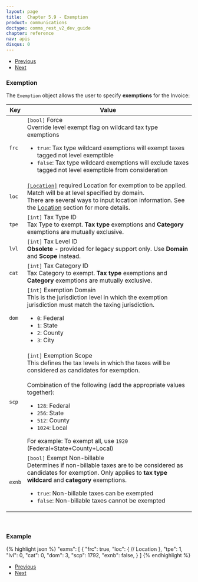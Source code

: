 ```yaml
---
layout: page
title:  Chapter 5.9 - Exemption
product: communications
doctype: comms_rest_v2_dev_guide
chapter: reference
nav: apis
disqus: 0
---
```


<ul class="pager">
  <li class="previous"><a href="/communications/dev-guide_rest_v2/reference/exclusion/"><i class="glyphicon glyphicon-chevron-left"></i>Previous</a></li>
  <li class="next"><a href="/communications/dev-guide_rest_v2/reference/tax-bracket/">Next<i class="glyphicon glyphicon-chevron-right"></i></a></li>
</ul>

<h3>Exemption</h3>

The <code>Exemption</code> object allows the user to specify <b>exemptions</b> for the Invoice:

<div class="mobile-table">
  <table class="styled-table">
    <thead>
      <tr>
        <th>Key</th>
        <th>Value</th>
      </tr>
    </thead>
    <tbody>
      <tr>
        <td><code>frc</code></td>
        <td><code>[bool]</code> Force
          <br/>
          Override level exempt flag on wildcard tax type exemptions
          <ul class="dev-guide-list">
            <li><code>true</code>: Tax type wildcard exemptions will exempt taxes tagged not level exemptible</li>
            <li><code>false</code>: Tax type wildcard exemptions will exclude taxes tagged not level exemptible from consideration</li>
          </ul>
        </td>
      </tr>
      <tr>
        <td><code>loc</code></td>
        <td><a class="dev-guide-link" href="/communications/dev-guide_rest_v2/reference/location/"><code>[Location]</code></a> <span class="t5">required</span> Location for exemption to be applied. Match will be at level specified by domain.
          <br>
          There are several ways to input location information. See the <a class="dev-guide-link" href="/communications/dev-guide_rest_v2/reference/location/">Location</a> section for more details.</td>
      </tr>
      <tr>
        <td><code>tpe</code></td>
        <td><code>[int]</code> Tax Type ID
          <br/>
          Tax Type to exempt.  <b>Tax type</b> exemptions and <b>Category</b> exemptions are mutually exclusive.
        </td>
      </tr>
      <tr>
        <td><code>lvl</code></td>
        <td><code>[int]</code> Tax Level ID
          <br/>
          <b>Obsolete</b> - provided for legacy support only.  Use <b>Domain</b> and <b>Scope</b> instead.
        </td>
      </tr>
      <tr>
        <td><code>cat</code></td>
        <td><code>[int]</code> Tax Category ID
        <br/>
        Tax Category to exempt.  <b>Tax type</b> exemptions and <b>Category</b> exemptions are mutually exclusive.
        </td>
      </tr>
      <tr>
        <td><code>dom</code></td>
        <td><code>[int]</code> Exemption Domain
          <br/>
          This is the jurisdiction level in which the exemption jurisdiction must match the taxing jurisdiction.
          <ul class="dev-guide-list">
            <li><code>0</code>: Federal</li>
            <li><code>1</code>: State</li>
            <li><code>2</code>: County</li>
            <li><code>3</code>: City</li>
          </ul>
        </td>
      </tr>
      <tr>
        <td><code>scp</code></td>
        <td><code>[int]</code> Exemption Scope
          <br/>
          This defines the tax levels in which the taxes will be considered as candidates for exemption.
          <br/>
          <br/>
          Combination of the following (add the appropriate values together):
          <ul class="dev-guide-list">
            <li><code>128</code>: Federal</li>
            <li><code>256</code>: State</li>
            <li><code>512</code>: County</li>
            <li><code>1024</code>: Local</li>
          </ul>
          For example: To exempt all, use <code>1920</code> (Federal+State+County+Local)
        </td>
      </tr>
      <tr>
        <td><code>exnb</code></td>
        <td><code>[bool]</code> Exempt Non-billable
          <br/>
          Determines if non-billable taxes are to be considered as candidates for exemption. Only applies to <b>tax type wildcard</b> and <b>category</b> exemptions.
          <ul class="dev-guide-list">
            <li><code>true</code>: Non-billable taxes can be exempted</li>
            <li><code>false</code>: Non-billable taxes cannot be exempted</li>
          </ul>
        </td>
      </tr>
    </tbody>
  </table>
</div>
<br>

<h3>Example</h3>

{% highlight json %}
"exms": [
  {
    "frc": true,
    "loc": {
      // Location
    },
    "tpe": 1,
    "lvl": 0,
    "cat": 0,
    "dom": 3,
    "scp": 1792,
    "exnb": false,
  }
]
{% endhighlight %}

<ul class="pager">
  <li class="previous"><a href="/communications/dev-guide_rest_v2/reference/exclusion/"><i class="glyphicon glyphicon-chevron-left"></i>Previous</a></li>
  <li class="next"><a href="/communications/dev-guide_rest_v2/reference/tax-bracket/">Next<i class="glyphicon glyphicon-chevron-right"></i></a></li>
</ul>